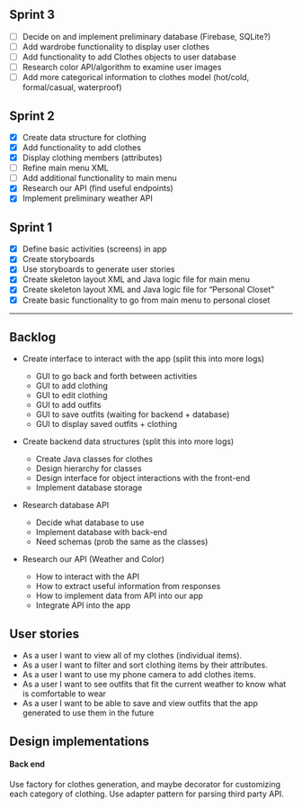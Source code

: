 ## Sprint 3
- [ ] Decide on and implement preliminary database (Firebase, SQLite?)
- [ ] Add wardrobe functionality to display user clothes
- [ ] Add functionality to add Clothes objects to user database
- [ ] Research color API/algorithm to examine user images
- [ ] Add more categorical information to clothes model (hot/cold, formal/casual, waterproof)

## Sprint 2

- [x] Create data structure for clothing
- [x] Add functionality to add clothes
- [x] Display clothing members (attributes)
- [ ] Refine main menu XML
- [ ] Add additional functionality to main menu
- [x] Research our API (find useful endpoints)
- [x] Implement preliminary weather API

## Sprint 1

- [x] Define basic activities (screens) in app
- [x] Create storyboards
- [x] Use storyboards to generate user stories
- [x] Create skeleton layout XML and Java logic file for main menu
- [x] Create skeleton layout XML and Java logic file for “Personal Closet”
- [x] Create basic functionality to go from main menu to personal closet

---

## Backlog

- Create interface to interact with the app (split this into more logs)
  - GUI to go back and forth between activities
  - GUI to add clothing
  - GUI to edit clothing
  - GUI to add outfits
  - GUI to save outfits (waiting for backend + database)
  - GUI to display saved outfits + clothing

- Create backend data structures (split this into more logs)
  - Create Java classes for clothes
  - Design hierarchy for classes 
  - Design interface for object interactions with the front-end
  - Implement database storage

- Research database API
  - Decide what database to use
  - Implement database with back-end
  - Need schemas (prob the same as the classes)

- Research our API (Weather and Color)
  - How to interact with the API
  - How to extract useful information from responses
  - How to implement data from API into our app
  - Integrate API into the app

## User stories

- As a user I want to view all of my clothes (individual items).
- As a user I want to filter and sort clothing items by their attributes.
- As a user I want to use my phone camera to add clothes items.
- As a user I want to see outfits that fit the current weather to know what is comfortable to wear
- As a user I want to be able to save and view outfits that the app generated to use them in the future

## Design implementations

#### Back end

Use factory for clothes generation, and maybe decorator for customizing each category of clothing. Use adapter pattern for parsing third party API.
